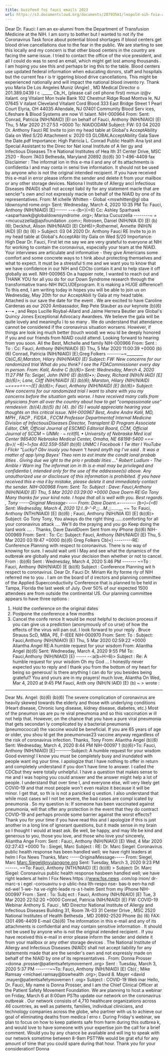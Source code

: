 ```yaml
---
title: buzzfeed foi fauci emails 2023
url: https://s3.documentcloud.org/documents/20793561/leopold-nih-foia-anthony-fauci-emails.pdf
---
```


Dear Dr. Fauci: I am an ex-alumni from the Department of Transfusion Medicine at the NIH. I am sorry to
bother but I wanted to not ify the Coronavirus Task force about potential blood shortages if blood
centers get blood drive cancellations due to the fear in the public.
We are starting to see this locally and my concern is that other blood centers in the country are facing
the same issue.
I tried to contact the office of the vice president, and all I could do was to send an email, which might
get lost among thousands .
I am hoping you see this and perhaps br ing this to the table. Blood centers use updated federal
information when educating donors, staff and hospitals but the current fea r is tr iggering blood drive
cancellations. This might be experienced nationally and will impact the national blood invento ry.
Thank you
Maria De Los Angeles Muniz (Angie) , MD
Medical Director
o 201.389.0439 I c ._____ Cb_H_ (please call cell phone first)
mmun iz@v italant. org
Vitalant Mon tvale
Bank
102 Chestnut Ridge Road
Montva le, NJ 07645
V italant Cleveland Vitalant Cord Blood
333 East Bridge Street 1 Pearl Court
Elyria, OH 44035 Allendale, NJ 07401
Community Blood Serv ices, Lifeshare & Blood Systems are now Vi talant.
NIH-000964
From:
Sent:
Conrad, Patricia (NIH/NIAID) [El on behalf of Fauci, Anthony (NIH/NIAIO) [El
Thu, 5 Mar 2020 21:27:53 +0000
To: NIAIDODAM
Subject: FW: 03 04 2020 Or. Anthony Fauci RE Invite to join my head table at Global's
AcceptAbility Gala on Wed S/20
Attachment s: 2020 03 GLOBALAcceptAbility Gala Save the Date.pdf
Importance: High
Patricia L. Conrad
Public Health Ana lyst and
Special Assistant to the Direc tor
Nat ional Institute of A ller gy and Infectious Diseases
Th e National Institutes of Hea lth
31 Center Drive, MSC 2520 - Room 7A03
Bethesda, Maryland 20892
(b)(6)
30 1-496-4409 fax
Disclaimer :
The informat ion in this e-ma il and any of its attachments is confidentia l and may conta in sensi tive information. It should not be used
by anyone who is not the original intended recipient. If you have received this e-mail in error please inform the sender and delete it
from your mailbox or any other storage devices. Nationa l Institute of Allergy ancl Infectious Diseases (NIAID) shall not accept
liabil ity for any statement macle that are sencler"s own ancl not expressly macle on behalf of the NIAID by one of its representatives.
From: M ichelle Whitten - Global <mswhitten@gl oba ldownsynd rome.org>
Sent: Wednesday, March 4, 2020 10:35 PM
To: Fauci, Anthony (NIH/NIAID) [E]------ --=-(b=)(=6)
Cc: Ashley Sparhawk <asparhawk@globaldownsyndrome .org>; Marisa Cucuzzella
--------~ =<mcucuzzella@ajsfoundation .com>; Rotrosen, Daniel (NIH/NIA ID) [El (b)(6l;
Deckhut, Alison (NIH/NIAID) [El CbH6)>;Rothermel, Annette (NIH/N IAID) [El
(b) (6) >
Subject: 03 04 2020 Dr. Anthony Fauci RE Invite to jo in my head table at Global's AcceptAbi lity Gala on
Wed S/20
Importance: High
Dear Dr. Fauci,
First let me say we are very grateful to everyone at NIH for working to contain the coronavirus,
especially your team at the NIAID. Your interviews are articulate and informative - they give Americans
some comfort and some concrete ways to t hink about protecting themselves and what to expect. It
must be a stressful ti me and we want you to know that we have confidence in our NIH and CDCto
contain it and to help stave it off globally as well.
NIH-000965
On a happier note, I wanted to reach out and THANK YOU for all you do for our Down Syndrome
research through the transformative trans-NIH INCLUDEprogram. It is making a HUGE difference!!
To this end, I am writing today in hopes you will be able to join us on Wednesday, May 20th for our
AcceptAbili ty Gala at my head table. Attached is our save the date for the event . We are excited to have
Caroline Cardenas as our 2020 Ambassador, Rep Pete Stauber as our keynote (b)(6)
•--• , and Reps Lucille Roybal-Allard and Jaime Herrera Beutler are Global's Quincy Jones
Exceptional Advocacy Awardees. We believe the gala will be quite lovely and meaningfu l to so many .
We do understand that attendance cannot be considered if the coronavirus situation worsens. However,
if things are look ing much better (touch wood) we wou ld be deeply honored if you and our friends from
NIAID could attend. Looking forward to hearing from you soon.
All the Best, Michelle and family
NIH-000966
From:
Sent :
To :
Cc:
Fauci, Anthony (NIH/NIAID) [E)
Thu, 5 Mar 2020 11:00:39 +0000
(b)(6)
Conrad, Patricia (NIH/NIAID) [E);Greg Folkers
-------~=________ Cb)_C_6);Marston, Hilary (NIH/NIAID) [E)
Subject: FW: New concerns for our randomized trial
What do you think? I see the FDACommissioner every day in person.
From: Kalil, Andre C (b)(6)>
Sent: Wednesday, March 4, 2020 11:27 PM
To: Seigel, John (NIH) (El (b)(6)•>; Davey, Richard (NIH/N IAID) [E]
(b)(6)>; Lane, Cliff (NIH/NIAID) [E] (b)(6); Marston, Hilary {NIH/NIAID)
~======~~[E] (b)(6)>; Fauci, Anthony (NIH/NIAID) [E] (b)(6)>
Subject: New concerns for our randomized trial
I want to share with you my concerns before the situation gets worse.
I have received many calls from physicians from all over the country about how to get
"compassionate use" remdesivir. (b)(4).(b)(5)
(b) (4). (b) (5)
I would appreciate hearing your thoughts on this critical issue.
NIH-000967
Best,
Andre
Andre Kalil, MD, MPH , FACP , FIDSA , FCCM
Professor
Departmentof Internal Medicine
Division of InfectiousDiseases
Director, Transplant ID Program
Associate Editor, CMI, Official Journal of ESCMID
Editorial Board, CCM, Official Journal of SCCM
~ UNMc ·
~ rcitlflL •
University of Nebraska Med ical Center
985400 Nebraska Medical Center, Omaha, NE 68198-5400
=== (b=)( ~6)~1=fax 402.559-5581
(b)(6)
UNMC I Facebook I Tw itter I YouTube I Flickr
"Lucky? Obv iously you haven 't heard anyth ing I've said . It was a matter of app lying Bayes' Theo rem to
est imate the condit ional probab ilities . Giving due we ight to the prio r probabi lities ..."
Robert Ludlum - The Amble r Warn ing
The informat ion in th is e-mail may be privileged and confidentia l, intended only for the use of the
addressee(s) above. Any unauthorized use or disclosure of this information is prohibited. If you have
received this e-ma il by mistake, please delete it and immediately contact the sender.
NIH-000968
From:
Sent:
To:
Subject :
Dave:
Fauci,Anthony (NIH/NIAID) [E)
Thu, 5 Mar 2020 03:29:00 +0000
Dave Doern
RE:Go Tony
Many thanks for your kind note. I hope that all is well with you.
Best regards ,
Tony
-----Original Message- ----
From: Dave Doern.=-------- (b=)~(=6)
Sent: Wednesday, March 4, 2020 12:l..9-'-P.;;...M.;;......___ ~~
To: Fauci, Anthony (NTH/NIAID) [E] (b)(6) ; Fauci, Anthony (NIH/NIA ID) [E]
(b)(6)>
Subject: Go Tony
Tony,
You always do the right thing ......comforting for all your
coronavirus attack ....
We'll do the praying and you go Keep doing the liard work .... .
Thanks,
Dave
DavidDoem
Sent from my iPhone
(b)(6)
NIH-000969
From:
Sent :
To:
Cc:
Subject:
Fauci, Anthony (NIH/NIAID) [E)
Thu, 5 Mar 2020 03:19:47 +0000
(b)(6)
Greg Folkers Cb)<)
---------RE: Conference Planning with respect to coronavirus.
There is no way of knowing for sure. I would wait unti l May and see what the dynamics of the
outbreak are globally and make your decision then whether or not to cancel.
From : (b)(6)
Sent : Wednesday, March 4, 2020 5:46 PM
------- ~=To : Fauci, Anthony (NIH/NIAID) [E (b)(6)
Subject : Conference Planning wit h respect to coronavirus.
Dear Dr. Fauci
Dr. Miriam Ke lty forme rly of NIH referred me to you . I am on the board of d irectors and planning
committee of the Applied Superconductivity Conference that is planned to be held in Tampa, Florida the
last week of July. Over 50% of our expected 1500 attendees are from outside the continental US. Our
planning committee appears to have three options :
1. Hold the conference on the original dates
2. Postpone the conference a few months
3. Cancel the confe rence
It would be most helpful to decision process if you can give us a prediction (anonymously of co urse) of
how the effects of the virus will pan out.
I look forward to your reply .
Bruce Strauss
ScD, MBA, PE, F-IEEE
NIH-000970
From:
Sent:
To :
Subject:
Fauci,Anthony (NIH/NIAIO) [E)
Thu, 5 Mar 2020 02:59:22 +0000
Aliantha Angel
RE:A humble request for your wisdom
From: Aliantha Angel (b)(6)
Sent: Wednesday, March 4, 2020 9:55 PM
To: Fauci,Anthony (NIH/NIAID) [E) ----- --:a(b=H=6)>
Subject : Re: A humble request for your wisdom
Oh my God ...
I honestly never expected you to reply and I thank you from the bottom of my heart for being so
generous!
Is there anything I can do for you besides being grateful?
You and yours are in my prayers!
much love,
Aliantha
On Wed, Mar 4, 2020 at 9:45 PM Fauci, Anth ony (NIH/N IAID) [E) (b) ~ > wrote :
--------
Dear Ms. Angel:
(b)(6)
(b)(6)
The severe complication of coronavirus are heavily skewed towards the elderly and those
with underlying conditions (Heart disease, Chronic lung disease, kidney disease, diabetes,
etc.) Most of the pneumon ias are pu re viral pneumonia and so this vaccination w ill not help
that. However, on the chance that you have a pure viral pneumonia that gets secondari ly
complicated by a bacterial pneumonia (pneumococcal) the vaccine would be beneficial. If
you are 65 years of age or older, you shou ld get the pneumonvax23 vaccine anyway
regardless of the risk of coronavirus infection.
Thanks,
Tony
From: Aliantha Angel (b)(6)
Sent: Wednesday, March 4, 2020 8:44 PM
NIH-00097 1
(b)(6)>To: Fauci, Anthony (NIH/NIAID) [E]--------Subject: A humble request for your wisdom
Good evening!
I know you must be completely busy and inundated with people want ing your time. I apologize that I
have nothing to offer in return and completely understand if you don't have time to answer. I called
the CDCbut they were totally unhelpful. I have a question that makes sense to me and I was hoping
you could answer and the answer might help a lot of people.
I understand that over time I, and everyone else, will very likely get COVI0-19 and that most people
won't even realize it because it will be minor. I get that, so th is is not a panicked q uestion.
I also understand that while most cases wil l not be severe, the bad cases are compl icated by
pneumonia .
So my question is: If someone has been vaccinated against pneumonia, will that offer any protection
in the event that they do contract COVID-19 and perhaps provide some barrier against the worst
effects?
Thank you for your time if you have read this and I apologize if this is just another in a long line of
ignorant questions, but it made sense in my brain so I thought I would at least ask.
Be well, be happy, and may life be kind and generous to you, those you love, and those who love
you!
sincerely,
Aliantha Ange
From:
Sent :
Fauci, Anthony (NIH/NIAIO) [E)
Wed, 4 Mar 2020 02:27:43 +0000
To : Siegel, Marc
Subject : RE: Dr. Marc Siegel: Coronavirus public health response has been handled well;
we have right leaders at helm I Fox News
Thanks, Marc
-----OriginalMessage-----
From: Siegel, Marc <Marc.Siegel@nyulangone.org>
Sent: Tuesday, March 3, 2020 9:23 PM
------. ~=To: Fauci, Anthony (NTH/NlAID) [E] (b)(6) >
Subject: Dr. Marc Siegel: Coronavirus public health response hasbeen handled well; we have right leaders at helm I
Fox News
https ://www.fox.news .com/op inion/ dr-marc-s i egel -corouaviru s-p ublic-hea Ith-respo nse- bas-b een-ha ndl ed-we! 1-we-
ha ve-right-leade rs-a t-helm
Sent from my iPhone
NIH-000997
From :
Sent :
To:
Subj ect :
Fauci, Anthony (NIH/NIAIO) [E)
Tue, 3 Mar 2020 22:52:20 +0000
Conrad, Patricia (NIH/NIAID) [E)
FW: COVID-19 Webinar
Anthony S. Fauci , MD
Director
National Institute of Allergy and Infectious Diseases
Building 31, Room 7A-03
31 Center Drive , MSC 2520
National Institutes of Health
Bethesda , MD 20892-2520
Phone (b) (6)
FAX: (301 496-4409
E-mail Cb)(6)
The information in this e-mail and any of its attachments is confidential and may contain sensitive
information . It should not be used by anyone who is not the original intended recipient . If you
have received this e-mail in error please inform the sender and delete it from your mailbox or any
other storage devices . The National Institute of Allergy and Infectious Diseases (NIAID) shall not
accept liability for any statements made that are the sender's own and not expressly made on
behalf of the NIAID by one of its representatives .
From: Donna Prosser <donna .prosser@patientsafetymovement .org>
Sent : Tuesday, March 3, 2020 5:37 PM
-------~~To: Fauci, Anthony (NIH/NIAID) [E) Cb)( ; Mike Ramsay
<michael.ramsay@bswhealth .org>; David 8. Mayer <david .mayer@patientsafetymovemen t .org>
Subject : COVID-19 Web inar
Hello, Dr. Fauci,
My name is Donna Prosser, and I am the Chief Clinical Officer at the Patient Safety Movement
Foundation. We are planning to host a webinar on Friday, March 6 at 8:00am PSTto update our network
on the coronavirus outbreak . Our network consists of 4,710 healthcare organizations across 46
countries, as well as patients, families, individual clinicians, and technology companies across the globe,
who partner with us to achieve our goal of eliminating deaths from medica l erro r.
During Friday's webinar, we plan to focus on how to keep patients safe from harm during this outbrea k,
and would love to have someone with your expertise join the call for a brief comment. Would you by
any chance be available and will ing to speak with our network sometime between 8-9am PST?We
would be grat eful for any amount of time that you could spare during that hour.
Thank you for your consideration!
Donna
